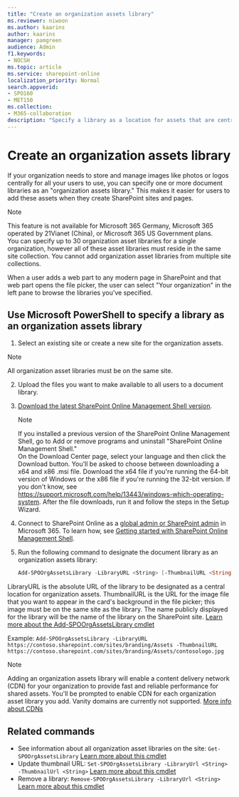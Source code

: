 ```yaml
---
title: "Create an organization assets library"
ms.reviewer: niwoon
ms.author: kaarins
author: kaarins
manager: pamgreen
audience: Admin
f1.keywords:
- NOCSH
ms.topic: article
ms.service: sharepoint-online
localization_priority: Normal
search.appverid:
- SPO160
- MET150
ms.collection:  
- M365-collaboration
description: "Specify a library as a location for assets that are centrally stored and managed in your organization."
---
```


# Create an organization assets library

If your organization needs to store and manage images like photos or logos centrally for all your users to use, you can specify one or more document libraries as an "organization assets library." This makes it easier for users to add these assets when they create SharePoint sites and pages.

> [!NOTE]
> This feature is not available for Microsoft 365 Germany, Microsoft 365 operated by 21Vianet (China), or Microsoft 365 US Government plans. <br>You can specify up to 30 organization asset libraries for a single organization, however all of these asset libraries must reside in the same site collection. You cannot add organization asset libraries from multiple site collections.

When a user adds a web part to any modern page in SharePoint and that web part opens the file picker, the user can select "Your organization" in the left pane to browse the libraries you've specified. 

## Use Microsoft PowerShell to specify a library as an organization assets library
  
1. Select an existing site or create a new site for the organization assets.

> [!NOTE]
> All organization asset libraries must be on the same site.

2. Upload the files you want to make available to all users to a document library.

3. [Download the latest SharePoint Online Management Shell version](https://go.microsoft.com/fwlink/p/?LinkId=255251).

    > [!NOTE]
    > If you installed a previous version of the SharePoint Online Management Shell, go to Add or remove programs and uninstall "SharePoint Online Management Shell." <br>On the Download Center page, select your language and then click the Download button. You'll be asked to choose between downloading a x64 and x86 .msi file. Download the x64 file if you're running the 64-bit version of Windows or the x86 file if you're running the 32-bit version. If you don't know, see https://support.microsoft.com/help/13443/windows-which-operating-system. After the file downloads, run it and follow the steps in the Setup Wizard. 
    
4. Connect to SharePoint Online as a [global admin or SharePoint admin](/sharepoint/sharepoint-admin-role) in Microsoft 365. To learn how, see [Getting started with SharePoint Online Management Shell](/powershell/sharepoint/sharepoint-online/connect-sharepoint-online).
    
5. Run the following command to designate the document library as an organization assets library:
  
    ```PowerShell
    Add-SPOOrgAssetsLibrary -LibraryURL <String> [-ThumbnailURL <String>] 
    ```

LibraryURL is the absolute URL of the library to be designated as a central location for organization assets. ThumbnailURL is the URL for the image file that you want to appear in the card's background in the file picker; this image must be on the same site as the library. The name publicly displayed for the library will be the name of the library on the SharePoint site. [Learn more about the Add-SPOOrgAssetsLibrary cmdlet](/powershell/module/sharepoint-online/add-spoorgassetslibrary)

Example: `Add-SPOOrgAssetsLibrary -LibraryURL https://contoso.sharepoint.com/sites/branding/Assets -ThumbnailURL https://contoso.sharepoint.com/sites/branding/Assets/contosologo.jpg`


> [!NOTE]
> Adding an organization assets library will enable a content delivery network (CDN) for your organization to provide fast and reliable performance for shared assets. You'll be prompted to enable CDN for each organization asset library you add. Vanity domains are currently not supported. [More info about CDNs](/office365/enterprise/content-delivery-networks)

 
## Related commands 

- See information about all organization asset libraries on the site: `Get-SPOOrgAssetsLibrary` [Learn more about this cmdlet](/powershell/module/sharepoint-online/get-spoorgassetslibrary) 
- Update thumbnail URL: `Set-SPOOrgAssetsLibrary -LibraryUrl <String> -ThumbnailUrl <String>` [Learn more about this cmdlet](/powershell/module/sharepoint-online/set-spoorgassetslibrary) 
- Remove a library: `Remove-SPOOrgAssetsLibrary -LibraryUrl <String>` [Learn more about this cmdlet](/powershell/module/sharepoint-online/remove-spoorgassetslibrary)

